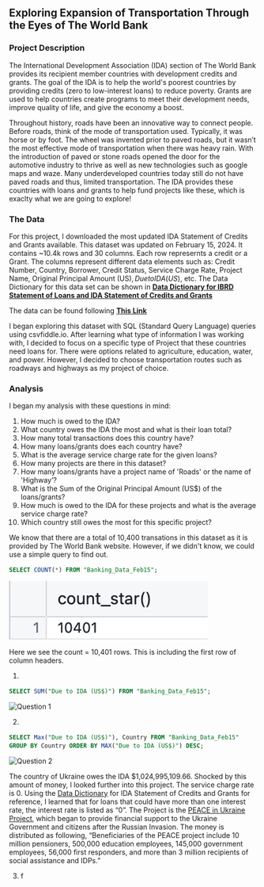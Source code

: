 ## Exploring Expansion of Transportation Through the Eyes of The World Bank

### Project Description
The International Development Association (IDA) section of The World Bank provides its recipient member countries with development credits and grants. The goal of the IDA is to help the world's poorest countries by providing credits (zero to low-interest loans) to reduce poverty. Grants are used to help countries create programs to meet their development needs, improve quality of life, and give the economy a boost. 

Throughout history, roads have been an innovative way to connect people. Before roads, think of the mode of transportation used. Typically, it was horse or by foot. The wheel was invented prior to paved roads, but it wasn’t the most effective mode of transportation when there was heavy rain. With the introduction of paved or stone roads opened the door for the automotive industry to thrive as well as new technologies such as google maps and waze. Many underdeveloped countries today still do not have paved roads and thus, limited transportation. The IDA provides these countries with loans and grants to help fund projects like these, which is exaclty what we are going to explore!

### The Data
For this project, I downloaded the most updated IDA Statement of Credits and Grants available. This dataset was updated on February 15, 2024. It contains ~10.4k rows and 30 columns. Each row represernts a credit or a Grant. The columns represent different data elements such as: Credit Number, Country, Borrower, Credit Status, Service Charge Rate, Project Name, Original Principal Amount (US$), Due to IDA (US$), etc. The Data Dictionary for this data set can be shown in [**Data Dictionary for IBRD Statement of Loans and IDA Statement of Credits and Grants**](https://finances.worldbank.org/api/assets/FF2A5DB3-BBD2-444D-ADA8-90DF4A166980?download=true)

The data can be found following [**This Link**](https://finances.worldbank.org/Loans-and-Credits/IDA-Statement-of-Credits-and-Grants-Latest-Availab/ebmi-69yj/about_data)

I began exploring this dataset with SQL (Standard Query Language) queries using csvfiddle.io. After learning what type of information I was working with, I decided to focus on a specific type of Project that these countries need loans for. There were options related to agriculture, education, water, and power. However, I decided to choose transportation routes such as roadways and highways as my project of choice. 

### Analysis
I began my analysis with these questions in mind:
1.	How much is owed to the IDA?
2.	What country owes the IDA the most and what is their loan total?
3.	How many total transactions does this country have?
4.	How many loans/grants does each country have?
5.	What is the average service charge rate for the given loans?
6.	How many projects are there in this dataset?
7.	How many loans/grants have a project name of 'Roads' or the name of 'Highway’?
8.	What is the Sum of the Original Principal Amount (US$) of the loans/grants?
9.	How much is owed to the IDA for these projects and what is the average service charge rate?
10.	Which country still owes the most for this specific project?

We know that there are a total of 10,400 transations in this dataset as it is provided by The World Bank website. However, if we didn't know, we could use a simple query to find out.

```sql
SELECT COUNT(*) FROM "Banking_Data_Feb15";
```
![Count Transactions](/images/M4_trans.jpg)

Here we see the count = 10,401 rows. This is including the first row of column headers.

1.
```sql
SELECT SUM("Due to IDA (US$)") FROM "Banking_Data_Feb15";
```
![Question 1](/images/M4_1.jpg)

2. 
```sql
SELECT Max("Due to IDA (US$)"), Country FROM "Banking_Data_Feb15"
GROUP BY Country ORDER BY MAX("Due to IDA (US$)") DESC;
```
![Question 2](/images/M4_2.jpg)

The country of Ukraine owes the IDA $1,024,995,109.66. Shocked by this amount of money, I looked further into this project. The service charge rate is 0. Using the [Data Dictionary](https://finances.worldbank.org/api/assets/FF2A5DB3-BBD2-444D-ADA8-90DF4A166980?download=true) for IDA Statement of Credits and Grants for reference, I learned that for loans that could have more than one interest rate, the interest rate is listed as “0”. The Project is the [PEACE in Ukraine Project](https://www.worldbank.org/en/news/feature/2023/07/10/the-world-banks-peace-project-supports-the-government-key-programs-in-ukraine), which began to provide financial support to the Ukraine Government and citizens after the Russian Invasion. The money is distributed as following, “Beneficiaries of the PEACE project include 10 million pensioners, 500,000 education employees, 145,000 government employees, 56,000 first responders, and more than 3 million recipients of social assistance and IDPs.”

3. f



